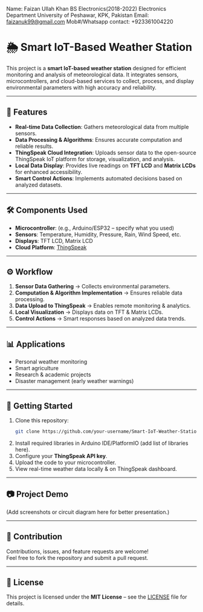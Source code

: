 Name: Faizan Ullah Khan
BS Electronics(2018-2022)
Electronics Department 
University of Peshawar, KPK, Pakistan
Email: faizanuk99@gmail.com
Mob#/Whatsapp contact: +923361004220
# 🌦️ Smart IoT-Based Weather Station  

This project is a **smart IoT-based weather station** designed for efficient monitoring and analysis of meteorological data. It integrates sensors, microcontrollers, and cloud-based services to collect, process, and display environmental parameters with high accuracy and reliability.  

---

## 📌 Features  
- **Real-time Data Collection**: Gathers meteorological data from multiple sensors.  
- **Data Processing & Algorithms**: Ensures accurate computation and reliable results.  
- **ThingSpeak Cloud Integration**: Uploads sensor data to the open-source ThingSpeak IoT platform for storage, visualization, and analysis.  
- **Local Data Display**: Provides live readings on **TFT LCD** and **Matrix LCDs** for enhanced accessibility.  
- **Smart Control Actions**: Implements automated decisions based on analyzed datasets.  

---

## 🛠️ Components Used  
- **Microcontroller**: (e.g., Arduino/ESP32 – specify what you used)  
- **Sensors**: Temperature, Humidity, Pressure, Rain, Wind Speed, etc.  
- **Displays**: TFT LCD, Matrix LCD  
- **Cloud Platform**: [ThingSpeak](https://thingspeak.com/)  

---

## ⚙️ Workflow  
1. **Sensor Data Gathering** → Collects environmental parameters.  
2. **Computation & Algorithm Implementation** → Ensures reliable data processing.  
3. **Data Upload to ThingSpeak** → Enables remote monitoring & analytics.  
4. **Local Visualization** → Displays data on TFT & Matrix LCDs.  
5. **Control Actions** → Smart responses based on analyzed data trends.  

---

## 📊 Applications  
- Personal weather monitoring  
- Smart agriculture  
- Research & academic projects  
- Disaster management (early weather warnings)  

---

## 🚀 Getting Started  
1. Clone this repository:  
   ```bash
   git clone https://github.com/your-username/Smart-IoT-Weather-Station.git
   ```
2. Install required libraries in Arduino IDE/PlatformIO (add list of libraries here).  
3. Configure your **ThingSpeak API key**.  
4. Upload the code to your microcontroller.  
5. View real-time weather data locally & on ThingSpeak dashboard.  

---

## 📷 Project Demo  
(Add screenshots or circuit diagram here for better presentation.)  

---

## 🤝 Contribution  
Contributions, issues, and feature requests are welcome!  
Feel free to fork the repository and submit a pull request.  

---

## 📜 License  
This project is licensed under the **MIT License** – see the [LICENSE](LICENSE) file for details.  
